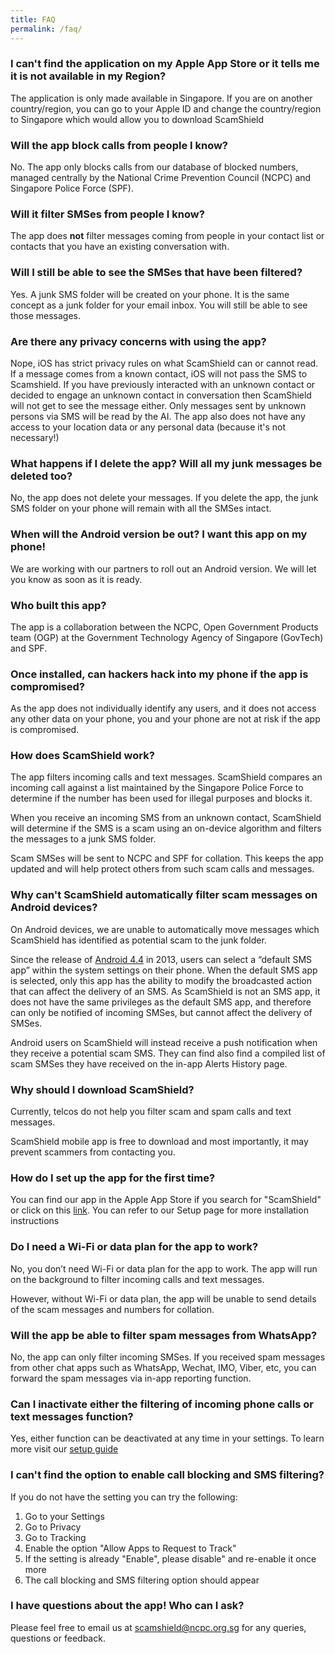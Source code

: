 ```yaml
---
title: FAQ
permalink: /faq/
---
```

### I can't find the application on my Apple App Store or it tells me it is not available in my Region?

The application is only made available in Singapore. If you are on another country/region, you can go to your Apple ID and change the country/region to Singapore which would allow you to download ScamShield


### Will the app block calls from people I know?

No. The app only blocks calls from our database of blocked numbers, managed centrally by the National Crime Prevention Council (NCPC) and Singapore Police Force (SPF).

### Will it filter SMSes from people I know?

The app does **not** filter messages coming from people in your contact list or contacts that you have an existing conversation with.

### Will I still be able to see the SMSes that have been filtered?

Yes. A junk SMS folder will be created on your phone. It is the same concept as a junk folder for your email inbox. You will still be able to see those messages.

### Are there any privacy concerns with using the app?

Nope, iOS has strict privacy rules on what ScamShield can or cannot read. If a message comes from a known contact, iOS will not pass the SMS to Scamshield. If you have previously interacted with an unknown contact or decided to engage an unknown contact in conversation then ScamShield will not get to see the message either. Only messages sent by unknown persons via SMS will be read by the AI. The app also does not have any access to your location data or any personal data (because it&#39;s not necessary!)

### What happens if I delete the app? Will all my junk messages be deleted too?

No, the app does not delete your messages. If you delete the app, the junk SMS folder on your phone will remain with all the SMSes intact.

### When will the Android version be out? I want this app on my phone!

We are working with our partners to roll out an Android version. We will let you know as soon as it is ready.

### Who built this app?

The app is a collaboration between the NCPC, Open Government Products team (OGP) at the Government Technology Agency of Singapore (GovTech) and SPF.

### Once installed, can hackers hack into my phone if the app is compromised?

As the app does not individually identify any users, and it does not access any other data on your phone, you and your phone are not at risk if the app is compromised.

### How does ScamShield work?

The app filters incoming calls and text messages. ScamShield compares an incoming call against a list maintained by the Singapore Police Force to determine if the number has been used for illegal purposes and blocks it. 

When you receive an incoming SMS from an unknown contact,  ScamShield will determine if the SMS is a scam using an on-device algorithm and filters the messages to a junk SMS folder.

Scam SMSes will be sent to NCPC and SPF for collation. This keeps the app updated and will help protect others from such scam calls and messages.

### Why can't ScamShield automatically filter scam messages on Android devices?

On Android devices, we are unable to automatically move messages which ScamShield has identified as potential scam to the junk folder. 

Since the release of [Android 4.4](https://developer.android.com/about/versions/kitkat/android-4.4#SMS) in 2013, users can select a “default SMS app” within the system settings on their phone. When the default SMS app is selected, only this app has the ability to modify the broadcasted action that can affect the delivery of an SMS. As ScamShield is not an SMS app, it does not have the same privileges as the default SMS app, and therefore can only be notified of incoming SMSes, but cannot affect the delivery of SMSes. 

Android users on ScamShield will instead receive a push notification when they receive a potential scam SMS. They can find also find a compiled list of scam SMSes they have received on the in-app Alerts History page.

### Why should I download ScamShield?

Currently, telcos do not help you filter scam and spam calls and text messages. 

ScamShield mobile app is free to download and most importantly, it may prevent scammers from contacting you. 

### How do I set up the app for the first time?

You can find our app in the Apple App Store if you search for "ScamShield" or click on this [link](https://apps.apple.com/sg/app/scamshield/id1497144087). You can refer to our Setup page for more installation instructions

### Do I need a Wi-Fi or data plan for the app to work?

No, you don’t need Wi-Fi or data plan for the app to work. The app will run on the background to filter incoming calls and text messages. 

However, without Wi-Fi or data plan, the app will be unable to send details of the scam messages and numbers for collation.

### Will the app be able to filter spam messages from WhatsApp?

No, the app can only filter incoming SMSes. If you received spam messages from other chat apps such as WhatsApp, Wechat, IMO, Viber, etc, you can forward the spam messages via in-app reporting function. 

### Can I inactivate either the filtering of incoming phone calls or text messages function?

Yes, either function can be deactivated at any time in your settings. To learn more visit our [setup guide](https://www.scamshield.sg/setup-guide/)

### I can't find the option to enable call blocking and SMS filtering?

If you do not have the setting you can try the following:
1. Go to your Settings 
2. Go to Privacy 
3. Go to Tracking 
4. Enable the option "Allow Apps to Request to Track"
5. If the setting is already "Enable", please disable" and re-enable it once more
6. The call blocking and SMS filtering option should appear

### I have questions about the app! Who can I ask?

Please feel free to email us at [scamshield@ncpc.org.sg](mailto:scamshield@ncpc.org.sg) for any queries, questions or feedback.
